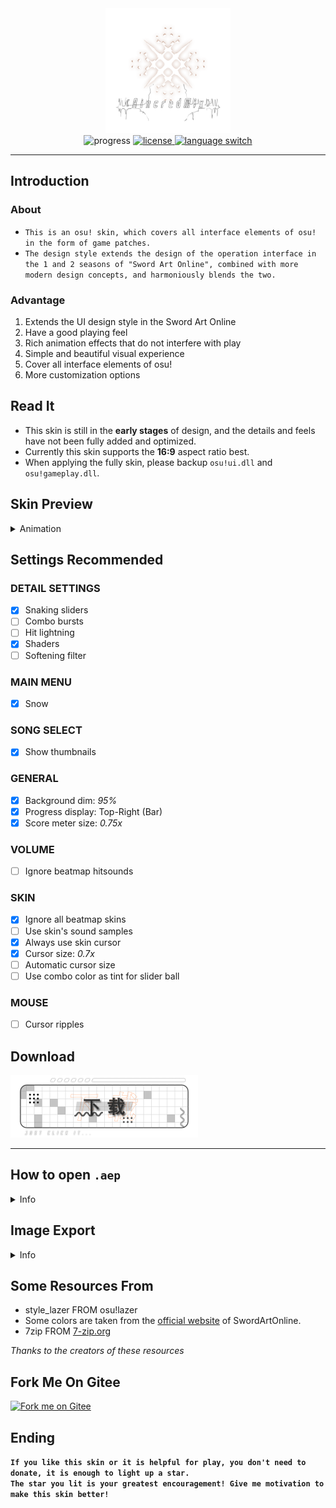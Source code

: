 <div align="center">
  <img src="https://raw.githubusercontent.com/Sendevia/sendevia.github.io/master/assets/images/s0_logo_big.png" width="200" alt="project_logo">
</div>

<div align="center">
  <img src="https://img.shields.io/badge/Progress-20%25-orange?style=flat-square" alt="progress">
  <a href="https://github.com/Sendevia/AincradMix/blob/master/LICENSE">
    <img src="https://img.shields.io/github/license/Sendevia/AincradMix.svg?color=%23FF005A&style=popout-square" alt="license">
  </a>
  <a href="https://github.com/Sendevia/AincradMix/blob/master/README.MD">
    <img src="https://img.shields.io/badge/切换为-中文-%23131313.svg?style=flat-square" alt="language switch">
  </a>
</div>

---

## Introduction

### About

- `This is an osu! skin, which covers all interface elements of osu! in the form of game patches.`
- `The design style extends the design of the operation interface in the 1 and 2 seasons of "Sword Art Online", combined with more modern design concepts, and harmoniously blends the two.`

### Advantage

1. Extends the UI design style in the Sword Art Online
2. Have a good playing feel
3. Rich animation effects that do not interfere with play
4. Simple and beautiful visual experience
5. Cover all interface elements of osu!
6. More customization options

## Read It

- This skin is still in the **early stages** of design, and the details and feels have not been fully added and optimized.
- Currently this skin supports the **16:9** aspect ratio best.
- When applying the fully skin, please backup `osu!ui.dll` and `osu!gameplay.dll`.

## Skin Preview

<details>
  <summary>Animation</summary>

<div align="center">
  <img src="https://raw.githubusercontent.com/Sendevia/sendevia.github.io/master/assets/images/s1_hit_circle_0.gif" width="220">
  <img src="https://raw.githubusercontent.com/Sendevia/sendevia.github.io/master/assets/images/s1_hit_circle_100_k.gif" width="220">
  <img src="https://raw.githubusercontent.com/Sendevia/sendevia.github.io/master/assets/images/s1_hit_circle_300.gif" width="220">
</div>
<div align="center">
  <img src="https://raw.githubusercontent.com/Sendevia/sendevia.github.io/master/assets/images/s1_hit_circle_300_g.gif" width="220">
  <img src="https://raw.githubusercontent.com/Sendevia/sendevia.github.io/master/assets/images/s1_hit_circle_300_k.gif" width="220">
</div>

</details>

## Settings Recommended

### DETAIL SETTINGS

- [x] Snaking sliders
- [ ] Combo bursts
- [ ] Hit lightning
- [x] Shaders
- [ ] Softening filter

### MAIN MENU

- [x] Snow

### SONG SELECT

- [x] Show thumbnails

### GENERAL

- [x] Background dim: _95%_
- [x] Progress display: Top-Right (Bar)
- [x] Score meter size: _0.75x_

### VOLUME

- [ ] Ignore beatmap hitsounds

### SKIN

- [x] Ignore all beatmap skins
- [ ] Use skin's sound samples
- [x] Always use skin cursor
- [x] Cursor size: _0.7x_
- [ ] Automatic cursor size
- [ ] Use combo color as tint for slider ball

### MOUSE

- [ ] Cursor ripples

## Download

[<img src="https://raw.githubusercontent.com/Sendevia/sendevia.github.io/master/assets/images/s0_button_download_1.png" width="300">](https://github.com/Sendevia/AincradMix/releases)

---

## How to open `.aep`

<details>
  <summary>Info</summary>
### **Notice：**

1. Recommended using `Adobe After Effects CC2019 (16.0)` or newer.
2. You **must** have the following plugins, scripts and fonts:

#### Plugins

[Saber]  
Trapcode Suite

#### Scripts

[Duik]  
[GridGuide]  

#### Fonts

[SAO-UI]  
[KD-Tramcar]  
[Aller]  
Century Gothic  

</details>

## Image Export

<details>
  <summary>Info</summary>

 1. Image export format `PNG`, channel `RGB+Alpha`, name set to composite name.
 2. Animation export format `.PNG（sequence)`, aisle `RGB+Alpha`, use the composite frame number, the name is set to `Synthetic name`, remove the file name **`_[#]`** suffix **.（Be careful, `_[#]`instead of`-[#]`or`[#]`.）**

</details>

## Some Resources From

- style_lazer FROM osu!lazer  
- Some colors are taken from the [official website](https://www.swordart-online.net/) of SwordArtOnline.
- 7zip FROM [7-zip.org](https://www.7-zip.org/)

_Thanks to the creators of these resources_

## Fork Me On Gitee

[![Fork me on Gitee](https://gitee.com/sendevia/AincradMix/widgets/widget_6.svg?color=ff711e)](https://gitee.com/sendevia/AincradMix)

## Ending

  **`If you like this skin or it is helpful for play, you don't need to donate, it is enough to light up a star.`**   
  **`The star you lit is your greatest encouragement! Give me motivation to make this skin better! `**

<!-- links -->
[Saber]:https://www.videocopilot.net/blog/2016/03/new-plug-in-saber-now-available-100-free/
[Duik]:https://rainboxprod.coop/en/tools/duik/duik-download/
[GridGuide]:https://aescripts.com/gridguide-for-after-effects/
[SAO-UI]:https://fontmeme.com/fonts/sao-ui-font/
[KD-Tramcar]:https://fontmeme.com/fonts/kd-tramcar-font/
[Aller]:https://fontmeme.com/fonts/aller-font/

<!--
    ___    _                           ____  ____     
   /   |  (_)___  ______________ _____/ /  |/  (_)  __
  / /| | / / __ \/ ___/ ___/ __ `/ __  / /|_/ / / |/_/
 / ___ |/ / / / / /__/ /  / /_/ / /_/ / /  / / />  <  
/_/  |_/_/_/ /_/\___/_/   \__,_/\__,_/_/  /_/_/_/|_|  

-->
